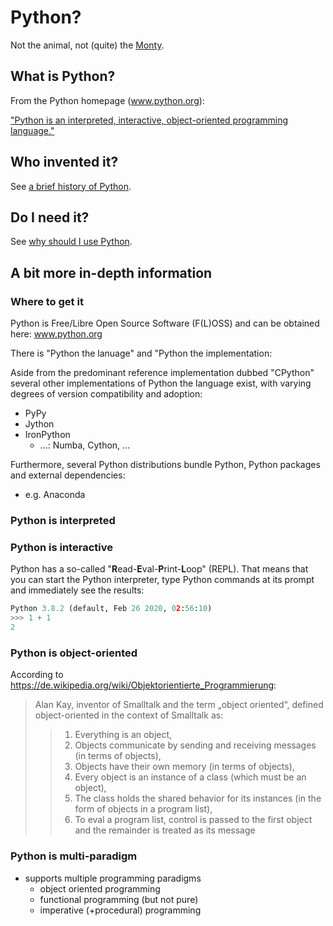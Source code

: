 # Python?

Not the animal, not (quite) the [Monty](https://docs.python.org/3/faq/general.html#why-is-it-called-python).

## What is Python?
From the Python homepage (www.python.org):

["Python is an interpreted, interactive, object-oriented programming language."](https://docs.python.org/3/faq/general.html#what-is-python)

## Who invented it?
See [a brief history of Python](python-history.md).

## Do I need it?
See [why should I use Python](why-python.md).

## A bit more in-depth information

### Where to get it

Python is Free/Libre Open Source Software (F(L)OSS) and can be obtained here: www.python.org

There is "Python the lanuage" and "Python the implementation:

Aside from the predominant reference implementation dubbed "CPython" several other implementations of Python the language exist, with varying degrees of version compatibility and adoption:
 * PyPy
 * Jython
 * IronPython
   * ...: Numba, Cython, ...
 
Furthermore, several Python distributions bundle Python, Python packages and external dependencies:
   * e.g. Anaconda

### Python is interpreted

### Python is interactive

Python has a so-called "**R**ead-**E**val-**P**rint-**L**oop" (REPL). That means that you can start the Python interpreter, type Python commands at its prompt and immediately see the results:

```python
Python 3.8.2 (default, Feb 26 2020, 02:56:10)
>>> 1 + 1
2
```

### Python is object-oriented
   
According to https://de.wikipedia.org/wiki/Objektorientierte_Programmierung: 

> Alan Kay, inventor of Smalltalk and the term „object oriented“, defined object-oriented in the context of Smalltalk as: 
> >  1. Everything is an object, 
> >  2. Objects communicate by sending and receiving messages (in terms of objects), 
> >  3. Objects have their own memory (in terms of objects), 
> >  4. Every object is an instance of a class (which must be an object), 
> >  5. The class holds the shared behavior for its instances (in the form of objects in a program list), 
> >  6. To eval a program list, control is passed to the first object and the remainder is treated as its message

### Python is multi-paradigm

 * supports multiple programming paradigms
   * object oriented programming
   * functional programming (but not pure)
   * imperative (+procedural) programming

